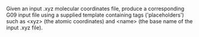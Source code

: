Given an input .xyz molecular coordinates file, produce a corresponding G09 input file using a supplied template containing tags ('placeholders') such as \<xyz\>
(the atomic coordinates) and \<name\> (the base name of the input .xyz file).

